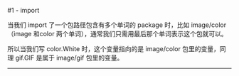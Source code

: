 
#1 - import

当我们 import 了一个包路径包含有多个单词的 package 时，比如 image/color（image 和color 两个单词），通常我们只需用最后那个单词表示这个包就可以。

所以当我们写 color.White 时，这个变量指向的是 image/color 包里的变量，同理 gif.GIF 是属于 image/gif 包里的变量。

---


